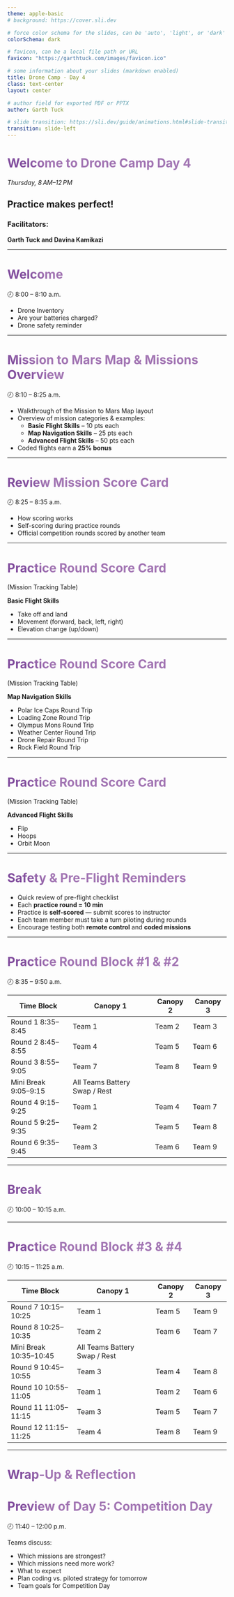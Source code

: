 ```yaml
---
theme: apple-basic
# background: https://cover.sli.dev

# force color schema for the slides, can be 'auto', 'light', or 'dark'
colorSchema: dark

# favicon, can be a local file path or URL
favicon: "https://garthtuck.com/images/favicon.ico"

# some information about your slides (markdown enabled)
title: Drone Camp - Day 4
class: text-center
layout: center

# author field for exported PDF or PPTX
author: Garth Tuck

# slide transition: https://sli.dev/guide/animations.html#slide-transitions
transition: slide-left
---
```


<style>
h1 {
  background-color: #492365;
  background-image: linear-gradient(45deg, #814d9d 10%, #a275b3 20%);
  background-size: 100%;
  -webkit-background-clip: text;
  -moz-background-clip: text;
  -webkit-text-fill-color: transparent;
  -moz-text-fill-color: transparent;
}
</style>

# Welcome to Drone Camp Day 4

*Thursday, 8 AM–12 PM*

## Practice makes perfect!

### Facilitators:

**Garth Tuck and Davina Kamikazi**

---

# Welcome 
🕗 8:00 – 8:10 a.m.

- Drone Inventory
- Are your batteries charged?
- Drone safety reminder


---

# Mission to Mars Map & Missions Overview  
🕗 8:10 – 8:25 a.m.

- Walkthrough of the Mission to Mars Map layout  
- Overview of mission categories & examples:
  - **Basic Flight Skills** – 10 pts each  
  - **Map Navigation Skills** – 25 pts each  
  - **Advanced Flight Skills** – 50 pts each  
- Coded flights earn a **25% bonus**


---

# Review Mission Score Card  
🕗 8:25 – 8:35 a.m.

- How scoring works  
- Self-scoring during practice rounds  
- Official competition rounds scored by another team  

---

# Practice Round Score Card  
(Mission Tracking Table)

**Basic Flight Skills**
- Take off and land  
- Movement (forward, back, left, right)  
- Elevation change (up/down)  

---

# Practice Round Score Card  
(Mission Tracking Table)

**Map Navigation Skills**
- Polar Ice Caps Round Trip  
- Loading Zone Round Trip  
- Olympus Mons Round Trip  
- Weather Center Round Trip  
- Drone Repair Round Trip  
- Rock Field Round Trip  

---

# Practice Round Score Card  
(Mission Tracking Table)

**Advanced Flight Skills**
- Flip  
- Hoops  
- Orbit Moon  

---

# Safety & Pre-Flight Reminders  

- Quick review of pre-flight checklist  
- Each **practice round = 10 min**  
- Practice is **self-scored** — submit scores to instructor  
- Each team member must take a turn piloting during rounds  
- Encourage testing both **remote control** and **coded missions**  

---

# Practice Round Block #1 & #2  
🕗 8:35 – 9:50 a.m.

| Time Block                 | Canopy 1  | Canopy 2  | Canopy 3  |
|----------------------------|----------|----------|----------|
| Round 1 8:35–8:45          | Team 1   | Team 2   | Team 3   |
| Round 2 8:45–8:55          | Team 4   | Team 5   | Team 6   |
| Round 3 8:55–9:05          | Team 7   | Team 8   | Team 9   |
| Mini Break 9:05–9:15       | All Teams Battery Swap / Rest |  |  |
| Round 4 9:15–9:25          | Team 1   | Team 4   | Team 7   |
| Round 5 9:25–9:35          | Team 2   | Team 5   | Team 8   |
| Round 6 9:35–9:45          | Team 3   | Team 6   | Team 9   |

---

# Break  
🕗 10:00 – 10:15 a.m.


---

# Practice Round Block #3 & #4  
🕗 10:15 – 11:25 a.m.

| Time Block                 | Canopy 1  | Canopy 2  | Canopy 3  |
|----------------------------|----------|----------|----------|
| Round 7 10:15–10:25        | Team 1   | Team 5   | Team 9   |
| Round 8 10:25–10:35        | Team 2   | Team 6   | Team 7   |
| Mini Break 10:35–10:45     | All Teams Battery Swap / Rest |  |  |
| Round 9 10:45–10:55        | Team 3   | Team 4   | Team 8   |
| Round 10 10:55–11:05       | Team 1   | Team 2   | Team 6   |
| Round 11 11:05–11:15       | Team 3   | Team 5   | Team 7   |
| Round 12 11:15–11:25       | Team 4   | Team 8   | Team 9   |


---

# Wrap-Up & Reflection  
# Preview of Day 5: Competition Day
🕗 11:40 – 12:00 p.m.

Teams discuss:
- Which missions are strongest?  
- Which missions need more work?  
- What to expect  
- Plan coding vs. piloted strategy for tomorrow  
- Team goals for Competition Day  

